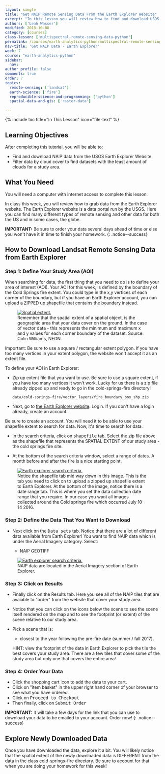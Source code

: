 ```yaml
---
layout: single
title: "Get NAIP Remote Sensing Data From the Earth Explorer Website"
excerpt: "In this lesson you will review how to find and download USDS NAIP imagery from the USGS Earth Explorere website."
authors: ['Leah Wasser']
modified: 2018-10-08
category: [courses]
class-lesson: ['multispectral-remote-sensing-data-python']
permalink: /courses/earth-analytics-python/multispectral-remote-sensing-in-python/get-naip-data-earth-explorer/
nav-title: 'Get NAIP Data - Earth Explorer'
week: 7
course: "earth-analytics-python"
sidebar:
  nav:
author_profile: false
comments: true
order: 7
topics:
  remote-sensing: ['landsat']
  earth-science: ['fire']
  reproducible-science-and-programming: ['python']
  spatial-data-and-gis: ['raster-data']

---
```


{% include toc title="In This Lesson" icon="file-text" %}

<div class='notice--success' markdown="1">


## <i class="fa fa-graduation-cap" aria-hidden="true"></i> Learning Objectives

After completing this tutorial, you will be able to:

* Find and download NAIP data from the USGS Earth Explorer Website.
* Filter data by cloud cover to find datasets with the least amount of clouds for a study area.


## <i class="fa fa-check-square-o fa-2" aria-hidden="true"></i> What You Need

You will need a computer with internet access to complete this lesson.

</div>


In class this week, you will review how to grab data from the Earth Explorer website.
The Earth Explorer website is a data portal run by the USGS. Here you can find
many different types of remote sensing and other data for both the US and in
some cases, the globe.


<i class="fa fa-star" aria-hidden="true"></i> **IMPORTANT:** Be sure to order your data several days ahead of time or else you won't have it in time to finish your homework.
{: .notice--success}

## How to Download Landsat Remote Sensing Data from Earth Explorer

### Step 1: Define Your Study Area (AOI)

When searching for data, the first thing that you need to do is to define your
area of interest (AOI). Your AOI for this week, is defined by the boundary of the Cold Springs fire extent. You could type in the x,y vertices of each corner of the boundary,
but if you have an Earth Explorer account, you can upload a ZIPPED up shapefile that
contains the boundary instead.

<figure>
    <a href="{{ site.url }}/images/courses/earth-analytics/spatial-data/spatial-extent.png">
    <img src="{{ site.url }}/images/courses/earth-analytics/spatial-data/spatial-extent.png" alt="Spatial extent.">
    </a>
    <figcaption>Remember that the spatial extent of a spatial object, is the geographic area that your data cover on the ground. In the case of vector data - this represents
    the minimum and maximum x and y values for each corner boundary of the dataset.
    Source: Colin Williams, NEON.
    </figcaption>
</figure>

Important: Be sure to use a square / rectangular extent polygon. If you
have too many vertices in your extent polygon, the website won't accept it as an
extent file.

To define your AOI in Earth Explorer:

* Zip up extent file that you want to use. Be sure to use a square extent, if you have too many vertices it won't work. Lucky for us there is a zip file already zipped 
up and ready to go in the cold-springs-fire directory!

  `data/cold-springs-fire/vector_layers/fire_boundary_box_shp.zip`

* Next, go to <a href="http://earthexplorer.usgs.gov" target="_blank">the Earth Explorer website</a>. Login. If you don't have a login already, create an account.

Be sure to create an account. You will need it to be able to use your shapefile
extent to search for data. Now, it's time to search for data.

* In the search criteria, click on <kbd>shapefile</kbd> tab. Select the zip file above as the shapefile that represents the SPATIAL EXTENT of our study area - the cold springs fire site.

* At the bottom of the search criteria window, select a range of dates. A month before and after the fire is a nice starting point.

<figure>
    <a href="{{ site.url }}/images/courses/earth-analytics/raster-data/earth-explorer-naip-date-options.png">
    <img src="{{ site.url }}/images/courses/earth-analytics/raster-data/earth-explorer-naip-date-options.png" alt="Earth explorer search criteria.">
    </a>
    <figcaption> Notice the shapefile tab mid way down in this image. This is the tab
    you need to click on to upload a zipped up shapefile extent to Earth Explorer.
    At the bottom of the image, notice there is a date range tab. This is where
    you set the data collection date range that you require. In our case you want all images collected around the Cold springs fire which occurred July 10-14 2016.
    </figcaption>
</figure>


### Step 2: Define the Data That You Want to Download


* Next click on the <kbd>Data sets</kbd> tab. Notice that there are a lot of different data available from Earth Explorer! You want to find NAIP data which is under the Aerial Imagery category.  Select:

  * NAIP GEOTIFF 

<figure>
    <a href="{{ site.url }}/images/courses/earth-analytics/raster-data/get-naip-data-earth-explorer.png">
    <img src="{{ site.url }}/images/courses/earth-analytics/raster-data/get-naip-data-earth-explorer.png" alt="Earth explorer search criteria.">
    </a>
    <figcaption>NAIP data are located in the Aerial Imagery section of Earth Explorer.
    </figcaption>
</figure>


### Step 3: Click on Results


* Finally click on the Results tab. Here you see all of the NAIP tiles that are avaiable to "order" from the website that cover your study area.

* Notice that you can click on the icons below the scene to see the scene itself rendered on the map and to see the footprint (or extent) of the scene relative to our study area.

* Pick a scene that is:

  * closest to the year following the pre-fire date (summer / fall 2017).
  
  HINT: view the footprint of the data in Earth Explorer to pick the tile the best covers your study area. There are a few tiles that cover some of the study area but only one that covers the entire area! 

### Step 4: Order Your Data


* Click the <i class="fa fa-shopping-cart" aria-hidden="true"></i> shopping cart icon to add the data to your cart.
* Click on "item basket" in the upper right hand corner of your browser to see what you have ordered.
* Click on <kbd>Proceed to Checkout</kbd>
* Then finally, click on <kbd>Submit Order </kbd>

<i class="fa fa-star" aria-hidden="true"></i>**IMPORTANT:** It will take a few days for the link that you can use to download your data to be emailed to your account. Order now!
{: .notice--success}


## Explore Newly Downloaded Data

Once you have downloaded the data, explore it a bit. You will likely notice that the spatial extent of the newly downloaded data is DIFFERENT from the data in the class cold-springs-fire directory. Be sure to account for that when you are doing your homework for this week!


